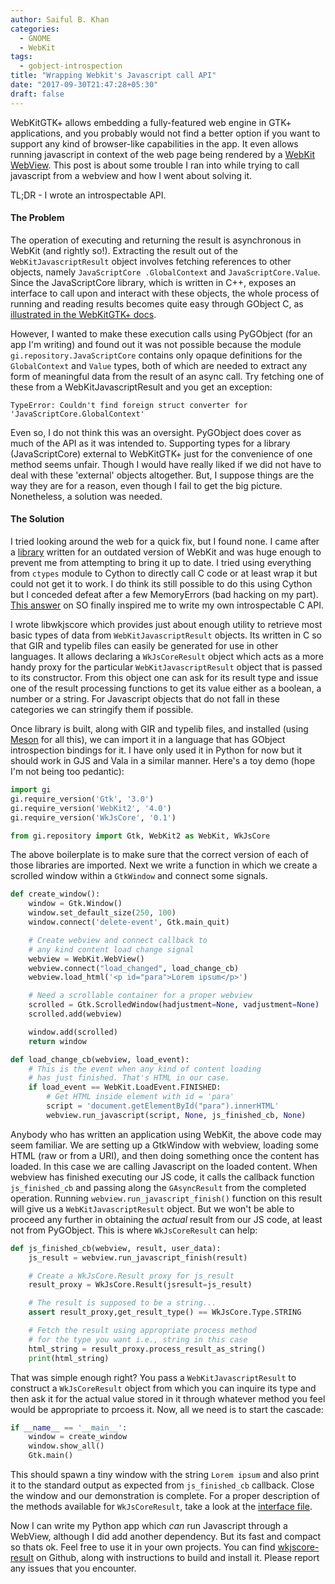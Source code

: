 ```yaml
---
author: Saiful B. Khan
categories:
  - GNOME
  - WebKit
tags:
  - gobject-introspection
title: "Wrapping Webkit's Javascript call API"
date: "2017-09-30T21:47:28+05:30"
draft: false
---
```


WebKitGTK+ allows embedding a fully-featured web engine in GTK+ applications,
and you probably would not find a better option if you want to support any kind
of browser-like capabilities in the app. It even allows running javascript
in context of the web page being rendered by a [WebKit WebView](https://webkitgtk.org/reference/webkit2gtk/stable/WebKitWebView.html).
This post is about some trouble I ran into while trying to call javascript from
a webview and how I went about solving it.

TL;DR - I wrote an introspectable API.


#### The Problem

The operation of executing and returning the result is asynchronous in WebKit
(and rightly so!). Extracting the result out of the `WebKitJavascriptResult`
object involves fetching references to other objects, namely `JavaScriptCore
.GlobalContext` and `JavaScriptCore.Value`. Since the JavaScriptCore library,
which is written in C++, exposes an interface to call upon and interact with
these objects, the whole process of running and reading results becomes quite
easy through GObject C, as [illustrated in the WebKitGTK+ docs](https://webkitgtk.org/reference/webkit2gtk/stable/WebKitWebView.html#webkit-web-view-run-javascript-finish).

However, I wanted to make these execution calls using PyGObject (for an app
I'm writing) and found out it was not possible because the module
`gi.repository.JavaScriptCore` contains only opaque definitions for the
`GlobalContext` and `Value` types, both of which are needed to extract any form
of meaningful data from the result of an async call. Try fetching one of these
from a WebKitJavascriptResult and you get an exception:

```text
TypeError: Couldn't find foreign struct converter for 'JavaScriptCore.GlobalContext'
```

Even so, I do not think this was an oversight. PyGObject does cover as much of
the API as it was intended to. Supporting types for a library (JavaScriptCore)
external to WebKitGTK+ just for the convenience of one method seems unfair.
Though I would have really liked if we did not have to deal with these
'external' objects altogether. But, I suppose things are the way they are for a
reason, even though I fail to get the big picture. Nonetheless, a solution was
needed.


#### The Solution

I tried looking around the web for a quick fix, but I found none. I came after
a [library](https://github.com/sumary/pyjavascriptcore) written for an outdated
version of WebKit and was huge enough to prevent me from attempting to bring it
up to date. I tried using everything from `ctypes` module to Cython to directly
call C code or at least wrap it but could not get it to work. I do think its
still possible to do this using Cython but I conceded defeat after a few 
MemoryErrors (bad hacking on my part). [This answer](https://stackoverflow.com/a/38041497/6547160)
on SO finally inspired me to write my own introspectable C API.

I wrote libwkjscore which provides just about enough utility to retrieve most
basic types of data from `WebKitJavascriptResult` objects. Its written in C so
that GIR and typelib files can easily be generated for use in other languages.
It allows declaring a `WkJsCoreResult` object which acts as a more handy proxy
for the particular `WebKitJavascriptResult` object that is passed to its
constructor. From this object one can ask for its result type and issue one of
the result processing functions to get its value either as a boolean, a number
or a string. For Javascript objects that do not fall in these categories we can
stringify them if possible.

Once library is built, along with GIR and typelib files, and installed (using
[Meson](mesonbuild.com) for all this), we can import it in a language that has
GObject introspection bindings for it. I have only used it in Python for now
but it should work in GJS and Vala in a similar manner. Here's a toy demo
(hope I'm not being too pedantic):

```python
import gi
gi.require_version('Gtk', '3.0')
gi.require_version('WebKit2', '4.0')
gi.require_version('WkJsCore', '0.1')

from gi.repository import Gtk, WebKit2 as WebKit, WkJsCore
```

The above boilerplate is to make sure that the correct version of each of those
libraries are imported. Next we write a function in which we create a scrolled
window within a `GtkWindow` and connect some signals.

```python
def create_window():
    window = Gtk.Window()
    window.set_default_size(250, 100)
    window.connect('delete-event', Gtk.main_quit)

    # Create webview and connect callback to
    # any kind content load change signal
    webview = WebKit.WebView()
    webview.connect("load_changed", load_change_cb)
    webview.load_html('<p id="para">Lorem ipsum</p>')

    # Need a scrollable container for a proper webview	
    scrolled = Gtk.ScrolledWindow(hadjustment=None, vadjustment=None)
    scrolled.add(webview)

    window.add(scrolled)
    return window

def load_change_cb(webview, load_event):
    # This is the event when any kind of content loading
    # has just finished. That's HTML in our case.
    if load_event == WebKit.LoadEvent.FINISHED:
        # Get HTML inside element with id = 'para'
        script = 'document.getElementById("para").innerHTML'
        webview.run_javascript(script, None, js_finished_cb, None)
```

Anybody who has written an application using WebKit, the above code may seem
familiar. We are setting up a GtkWindow with webview, loading some HTML (raw or
from a URI), and then doing something once the content has loaded. In this case
we are calling Javascript on the loaded content. When webview has finished
executing our JS code, it calls the callback function `js_finished_cb` and
passing along the `GAsyncResult` from the completed operation. Running
`webview.run_javascript_finish()` function on this result will give us a
`WebKitJavascriptResult` object. But we won't be able to proceed any further
in obtaining the _actual_ result from our JS code, at least not from
PyGObject. This is where `WkJsCoreResult` can help:

```python
def js_finished_cb(webview, result, user_data):
    js_result = webview.run_javascript_finish(result)

    # Create a WkJsCore.Result proxy for js_result
    result_proxy = WkJsCore.Result(jsresult=js_result)

    # The result is supposed to be a string...
    assert result_proxy,get_result_type() == WkJsCore.Type.STRING

    # Fetch the result using appropriate process method
    # for the type you want i.e., string in this case
    html_string = result_proxy.process_result_as_string()
    print(html_string)
```

That was simple enough right? You pass a `WebKitJavascriptResult` to construct
a `WkJsCoreResult` object from which you can inquire its type and then ask it
for the actual value stored in it through whatever method you feel would be
appropriate to prcoess it. Now, all we need is to start the cascade:

```python
if __name__ == '__main__':
    window = create_window
    window.show_all()
    Gtk.main()
```

This should spawn a tiny window with the string `Lorem ipsum` and also print
it to the standard output as expected from `js_finished_cb` callback. Close
the window and our demonstration is complete. For a proper description of the
methods available for `WkJsCoreResult`, take a look at the [interface file](https://github.com/saifulbkhan/wkjscore-result/blob/master/src/wkjscoreresult.h).

Now I can write my Python app which _can_ run Javascript through a WebView,
although I did add another dependency. But its fast and compact so thats ok.
Feel free to use it in your own projects. You can find [wkjscore-result](https://github.com/saifulbkhan/wkjscore-result)
on Github, along with instructions to build and install it. Please report any
issues that you encounter.
